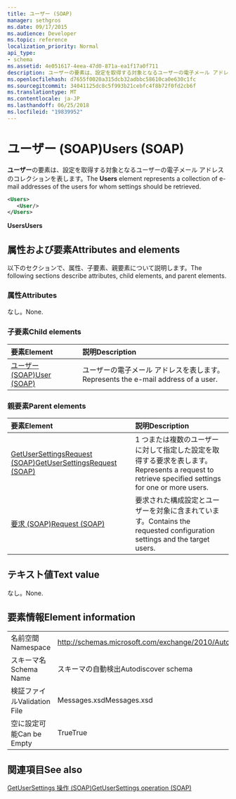 ```yaml
---
title: ユーザー (SOAP)
manager: sethgros
ms.date: 09/17/2015
ms.audience: Developer
ms.topic: reference
localization_priority: Normal
api_type:
- schema
ms.assetid: 4e051617-4eea-47d0-871a-ea1f17a0f711
description: ユーザーの要素は、設定を取得する対象となるユーザーの電子メール アドレスのコレクションを表します。
ms.openlocfilehash: d7655f0020a315dcb32adbbc58610ca0e630c1fc
ms.sourcegitcommit: 34041125dc8c5f993b21cebfc4f8b72f0fd2cb6f
ms.translationtype: MT
ms.contentlocale: ja-JP
ms.lasthandoff: 06/25/2018
ms.locfileid: "19839952"
---
```

# <a name="users-soap"></a><span data-ttu-id="40a69-103">ユーザー (SOAP)</span><span class="sxs-lookup"><span data-stu-id="40a69-103">Users (SOAP)</span></span>

<span data-ttu-id="40a69-104">**ユーザー**の要素は、設定を取得する対象となるユーザーの電子メール アドレスのコレクションを表します。</span><span class="sxs-lookup"><span data-stu-id="40a69-104">The **Users** element represents a collection of e-mail addresses of the users for whom settings should be retrieved.</span></span> 
  
```XML
<Users>
   <User/>
</Users>
```

 <span data-ttu-id="40a69-105">**Users**</span><span class="sxs-lookup"><span data-stu-id="40a69-105">**Users**</span></span>
## <a name="attributes-and-elements"></a><span data-ttu-id="40a69-106">属性および要素</span><span class="sxs-lookup"><span data-stu-id="40a69-106">Attributes and elements</span></span>

<span data-ttu-id="40a69-107">以下のセクションで、属性、子要素、親要素について説明します。</span><span class="sxs-lookup"><span data-stu-id="40a69-107">The following sections describe attributes, child elements, and parent elements.</span></span>
  
### <a name="attributes"></a><span data-ttu-id="40a69-108">属性</span><span class="sxs-lookup"><span data-stu-id="40a69-108">Attributes</span></span>

<span data-ttu-id="40a69-109">なし。</span><span class="sxs-lookup"><span data-stu-id="40a69-109">None.</span></span>
  
### <a name="child-elements"></a><span data-ttu-id="40a69-110">子要素</span><span class="sxs-lookup"><span data-stu-id="40a69-110">Child elements</span></span>

|<span data-ttu-id="40a69-111">**要素**</span><span class="sxs-lookup"><span data-stu-id="40a69-111">**Element**</span></span>|<span data-ttu-id="40a69-112">**説明**</span><span class="sxs-lookup"><span data-stu-id="40a69-112">**Description**</span></span>|
|:-----|:-----|
|[<span data-ttu-id="40a69-113">ユーザー (SOAP)</span><span class="sxs-lookup"><span data-stu-id="40a69-113">User (SOAP)</span></span>](user-soap.md) <br/> |<span data-ttu-id="40a69-114">ユーザーの電子メール アドレスを表します。</span><span class="sxs-lookup"><span data-stu-id="40a69-114">Represents the e-mail address of a user.</span></span>  <br/> |
   
### <a name="parent-elements"></a><span data-ttu-id="40a69-115">親要素</span><span class="sxs-lookup"><span data-stu-id="40a69-115">Parent elements</span></span>

|<span data-ttu-id="40a69-116">**要素**</span><span class="sxs-lookup"><span data-stu-id="40a69-116">**Element**</span></span>|<span data-ttu-id="40a69-117">**説明**</span><span class="sxs-lookup"><span data-stu-id="40a69-117">**Description**</span></span>|
|:-----|:-----|
|[<span data-ttu-id="40a69-118">GetUserSettingsRequest (SOAP)</span><span class="sxs-lookup"><span data-stu-id="40a69-118">GetUserSettingsRequest (SOAP)</span></span>](getusersettingsrequest-soap.md) <br/> |<span data-ttu-id="40a69-119">1 つまたは複数のユーザーに対して指定した設定を取得する要求を表します。</span><span class="sxs-lookup"><span data-stu-id="40a69-119">Represents a request to retrieve specified settings for one or more users.</span></span>  <br/> |
|[<span data-ttu-id="40a69-120">要求 (SOAP)</span><span class="sxs-lookup"><span data-stu-id="40a69-120">Request (SOAP)</span></span>](request-soap.md) <br/> |<span data-ttu-id="40a69-121">要求された構成設定とユーザーを対象に含まれています。</span><span class="sxs-lookup"><span data-stu-id="40a69-121">Contains the requested configuration settings and the target users.</span></span>  <br/> |
   
## <a name="text-value"></a><span data-ttu-id="40a69-122">テキスト値</span><span class="sxs-lookup"><span data-stu-id="40a69-122">Text value</span></span>

<span data-ttu-id="40a69-123">なし。</span><span class="sxs-lookup"><span data-stu-id="40a69-123">None.</span></span>
  
## <a name="element-information"></a><span data-ttu-id="40a69-124">要素情報</span><span class="sxs-lookup"><span data-stu-id="40a69-124">Element information</span></span>

|||
|:-----|:-----|
|<span data-ttu-id="40a69-125">名前空間</span><span class="sxs-lookup"><span data-stu-id="40a69-125">Namespace</span></span>  <br/> |http://schemas.microsoft.com/exchange/2010/Autodiscover  <br/> |
|<span data-ttu-id="40a69-126">スキーマ名</span><span class="sxs-lookup"><span data-stu-id="40a69-126">Schema Name</span></span>  <br/> |<span data-ttu-id="40a69-127">スキーマの自動検出</span><span class="sxs-lookup"><span data-stu-id="40a69-127">Autodiscover schema</span></span>  <br/> |
|<span data-ttu-id="40a69-128">検証ファイル</span><span class="sxs-lookup"><span data-stu-id="40a69-128">Validation File</span></span>  <br/> |<span data-ttu-id="40a69-129">Messages.xsd</span><span class="sxs-lookup"><span data-stu-id="40a69-129">Messages.xsd</span></span>  <br/> |
|<span data-ttu-id="40a69-130">空に設定可能</span><span class="sxs-lookup"><span data-stu-id="40a69-130">Can be Empty</span></span>  <br/> |<span data-ttu-id="40a69-131">True</span><span class="sxs-lookup"><span data-stu-id="40a69-131">True</span></span>  <br/> |
   
## <a name="see-also"></a><span data-ttu-id="40a69-132">関連項目</span><span class="sxs-lookup"><span data-stu-id="40a69-132">See also</span></span>



[<span data-ttu-id="40a69-133">GetUserSettings 操作 (SOAP)</span><span class="sxs-lookup"><span data-stu-id="40a69-133">GetUserSettings operation (SOAP)</span></span>](getusersettings-operation-soap.md)

